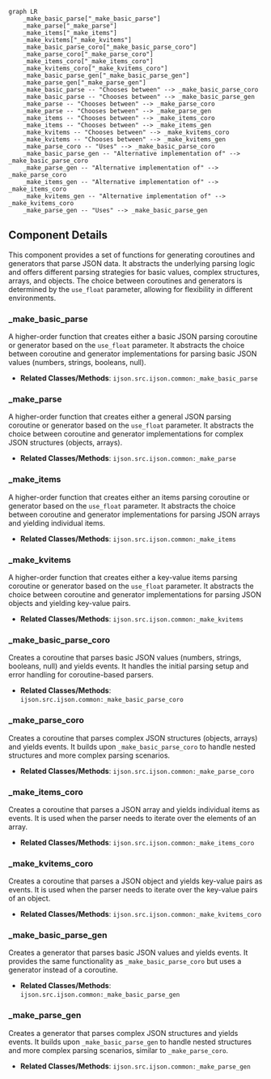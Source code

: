 ```mermaid
graph LR
    _make_basic_parse["_make_basic_parse"]
    _make_parse["_make_parse"]
    _make_items["_make_items"]
    _make_kvitems["_make_kvitems"]
    _make_basic_parse_coro["_make_basic_parse_coro"]
    _make_parse_coro["_make_parse_coro"]
    _make_items_coro["_make_items_coro"]
    _make_kvitems_coro["_make_kvitems_coro"]
    _make_basic_parse_gen["_make_basic_parse_gen"]
    _make_parse_gen["_make_parse_gen"]
    _make_basic_parse -- "Chooses between" --> _make_basic_parse_coro
    _make_basic_parse -- "Chooses between" --> _make_basic_parse_gen
    _make_parse -- "Chooses between" --> _make_parse_coro
    _make_parse -- "Chooses between" --> _make_parse_gen
    _make_items -- "Chooses between" --> _make_items_coro
    _make_items -- "Chooses between" --> _make_items_gen
    _make_kvitems -- "Chooses between" --> _make_kvitems_coro
    _make_kvitems -- "Chooses between" --> _make_kvitems_gen
    _make_parse_coro -- "Uses" --> _make_basic_parse_coro
    _make_basic_parse_gen -- "Alternative implementation of" --> _make_basic_parse_coro
    _make_parse_gen -- "Alternative implementation of" --> _make_parse_coro
    _make_items_gen -- "Alternative implementation of" --> _make_items_coro
    _make_kvitems_gen -- "Alternative implementation of" --> _make_kvitems_coro
    _make_parse_gen -- "Uses" --> _make_basic_parse_gen
```

## Component Details

This component provides a set of functions for generating coroutines and generators that parse JSON data. It abstracts the underlying parsing logic and offers different parsing strategies for basic values, complex structures, arrays, and objects. The choice between coroutines and generators is determined by the `use_float` parameter, allowing for flexibility in different environments.

### _make_basic_parse
A higher-order function that creates either a basic JSON parsing coroutine or generator based on the `use_float` parameter. It abstracts the choice between coroutine and generator implementations for parsing basic JSON values (numbers, strings, booleans, null).
- **Related Classes/Methods**: `ijson.src.ijson.common:_make_basic_parse`

### _make_parse
A higher-order function that creates either a general JSON parsing coroutine or generator based on the `use_float` parameter. It abstracts the choice between coroutine and generator implementations for complex JSON structures (objects, arrays).
- **Related Classes/Methods**: `ijson.src.ijson.common:_make_parse`

### _make_items
A higher-order function that creates either an items parsing coroutine or generator based on the `use_float` parameter. It abstracts the choice between coroutine and generator implementations for parsing JSON arrays and yielding individual items.
- **Related Classes/Methods**: `ijson.src.ijson.common:_make_items`

### _make_kvitems
A higher-order function that creates either a key-value items parsing coroutine or generator based on the `use_float` parameter. It abstracts the choice between coroutine and generator implementations for parsing JSON objects and yielding key-value pairs.
- **Related Classes/Methods**: `ijson.src.ijson.common:_make_kvitems`

### _make_basic_parse_coro
Creates a coroutine that parses basic JSON values (numbers, strings, booleans, null) and yields events. It handles the initial parsing setup and error handling for coroutine-based parsers.
- **Related Classes/Methods**: `ijson.src.ijson.common:_make_basic_parse_coro`

### _make_parse_coro
Creates a coroutine that parses complex JSON structures (objects, arrays) and yields events. It builds upon `_make_basic_parse_coro` to handle nested structures and more complex parsing scenarios.
- **Related Classes/Methods**: `ijson.src.ijson.common:_make_parse_coro`

### _make_items_coro
Creates a coroutine that parses a JSON array and yields individual items as events. It is used when the parser needs to iterate over the elements of an array.
- **Related Classes/Methods**: `ijson.src.ijson.common:_make_items_coro`

### _make_kvitems_coro
Creates a coroutine that parses a JSON object and yields key-value pairs as events. It is used when the parser needs to iterate over the key-value pairs of an object.
- **Related Classes/Methods**: `ijson.src.ijson.common:_make_kvitems_coro`

### _make_basic_parse_gen
Creates a generator that parses basic JSON values and yields events. It provides the same functionality as `_make_basic_parse_coro` but uses a generator instead of a coroutine.
- **Related Classes/Methods**: `ijson.src.ijson.common:_make_basic_parse_gen`

### _make_parse_gen
Creates a generator that parses complex JSON structures and yields events. It builds upon `_make_basic_parse_gen` to handle nested structures and more complex parsing scenarios, similar to `_make_parse_coro`.
- **Related Classes/Methods**: `ijson.src.ijson.common:_make_parse_gen`
